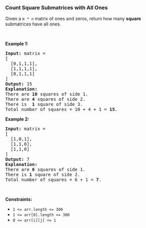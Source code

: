 
<h3>Count Square Submatrices with All Ones</h3>
<div><p>Given a <code>m * n</code> matrix of ones and zeros, return how many <strong>square</strong> submatrices have all ones.</p>
<p> </p>
<p><strong>Example 1:</strong></p>
<pre><strong>Input:</strong> matrix =
[
  [0,1,1,1],
  [1,1,1,1],
  [0,1,1,1]
]
<strong>Output:</strong> 15
<strong>Explanation:</strong> 
There are <strong>10</strong> squares of side 1.
There are <strong>4</strong> squares of side 2.
There is  <strong>1</strong> square of side 3.
Total number of squares = 10 + 4 + 1 = <strong>15</strong>.
</pre>
<p><strong>Example 2:</strong></p>
<pre><strong>Input:</strong> matrix = 
[
  [1,0,1],
  [1,1,0],
  [1,1,0]
]
<strong>Output:</strong> 7
<strong>Explanation:</strong> 
There are <b>6</b> squares of side 1.  
There is <strong>1</strong> square of side 2. 
Total number of squares = 6 + 1 = <b>7</b>.
</pre>
<p> </p>
<p><strong>Constraints:</strong></p>
<ul>
<li><code>1 &lt;= arr.length &lt;= 300</code></li>
<li><code>1 &lt;= arr[0].length &lt;= 300</code></li>
<li><code>0 &lt;= arr[i][j] &lt;= 1</code></li>
</ul>
</div>
